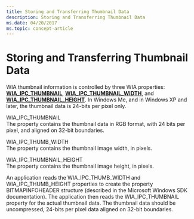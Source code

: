 ```yaml
---
title: Storing and Transferring Thumbnail Data
description: Storing and Transferring Thumbnail Data
ms.date: 04/20/2017
ms.topic: concept-article
---
```


# Storing and Transferring Thumbnail Data





WIA thumbnail information is controlled by three WIA properties: [**WIA\_IPC\_THUMBNAIL**](./wia-ipc-thumbnail.md), [**WIA\_IPC\_THUMBNAIL\_WIDTH**](./wia-ipc-thumbnail-width.md), and [**WIA\_IPC\_THUMBNAIL\_HEIGHT**](./wia-ipc-thumbnail-height.md). In Windows Me, and in Windows XP and later, the thumbnail data is 24-bits per pixel only.

<a href="" id="wia-ipc-thumbnail"></a>WIA\_IPC\_THUMBNAIL  
The property contains the thumbnail data in RGB format, with 24 bits per pixel, and aligned on 32-bit boundaries.

<a href="" id="wia-ipc-thumb-width"></a>WIA\_IPC\_THUMB\_WIDTH  
The property contains the thumbnail image width, in pixels.

<a href="" id="wia-ipc-thumbnail-height"></a>WIA\_IPC\_THUMBNAIL\_HEIGHT  
The property contains the thumbnail image height, in pixels.

An application reads the WIA\_IPC\_THUMB\_WIDTH and WIA\_IPC\_THUMB\_HEIGHT properties to create the property BITMAPINFOHEADER structure (described in the Microsoft Windows SDK documentation). The application then reads the WIA\_IPC\_THUMBNAIL property for the actual thumbnail data. The thumbnail data should be uncompressed, 24-bits per pixel data aligned on 32-bit boundaries.

 

